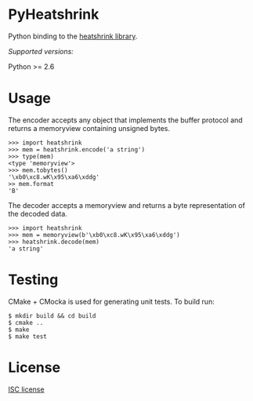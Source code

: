 PyHeatshrink
===========

Python binding to the [heatshrink library](https://github.com/atomicobject/heatshrink).

*Supported versions:*  
  
Python >= 2.6

Usage
=====

The encoder accepts any object that implements the buffer protocol
and returns a memoryview containing unsigned bytes.
```
>>> import heatshrink
>>> mem = heatshrink.encode('a string')
>>> type(mem)
<type 'memoryview'>
>>> mem.tobytes()
'\xb0\xc8.wK\x95\xa6\xddg'
>> mem.format
'B'
```

The decoder accepts a memoryview and returns a byte representation of
the decoded data.
```
>>> import heatshrink
>>> mem = memoryview(b'\xb0\xc8.wK\x95\xa6\xddg')
>>> heatshrink.decode(mem)
'a string'
```

Testing
=======

CMake + CMocka is used for generating unit tests. To build run:
```
$ mkdir build && cd build
$ cmake ..
$ make
$ make test
```

License
=======

[ISC license](LICENSE)
